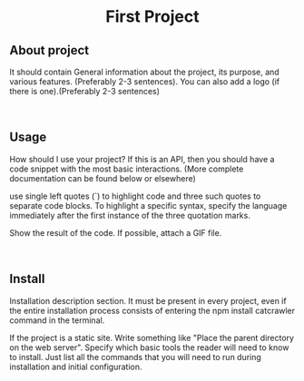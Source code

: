 <h1 align="center">First Project</h1>
<h2 align="left">About project</h2>
<p>It should contain General information about the project, its purpose, and various features. (Preferably 2-3 sentences). You can also add a logo (if there is one).(Preferably 2-3 sentences)</p>
<br/>
<h2 align="left">Usage</h2>
<p>How should I use your project? If this is an API, then you should have a code snippet with the most basic interactions. (More complete documentation can be found below or elsewhere)

use single left quotes (`) to highlight code and three such quotes to separate code blocks. To highlight a specific syntax, specify the language immediately after the first instance of the three quotation marks.

Show the result of the code. If possible, attach a GIF file.</p><br/>
<h2 align="left">Install</h2>
<p>Installation description section. It must be present in every project, even if the entire installation process consists of entering the npm install catcrawler command in the terminal.

If the project is a static site. Write something like "Place the parent directory on the web server". Specify which basic tools the reader will need to know to install. Just list all the commands that you will need to run during installation and initial configuration.</p>

<h2 align="left>Created with</h2>
<ul>
  <li>First</li>
  <li>Second</li>
  <li>Third<li>
  <li>Fourth<li>
</ul>
